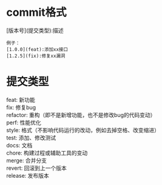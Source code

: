 # commit格式
\[版本号\]\(提交类型\):描述
```
例子：
[1.0.0](feat):添加xx接口
[1.2.5](fix):修复xx漏洞
```

# 提交类型
feat: 新功能  
fix: 修复bug  
refactor: 重构（即不是新增功能，也不是修改bug的代码变动）  
perf: 性能优化  
style: 格式（不影响代码运行的改动，例如去掉空格、改变缩进）  
test: 添加、修改测试  
docs: 文档  
chore: 构建过程或辅助工具的变动  
merge: 合并分支  
revert: 回滚到上一个版本  
release: 发布版本
